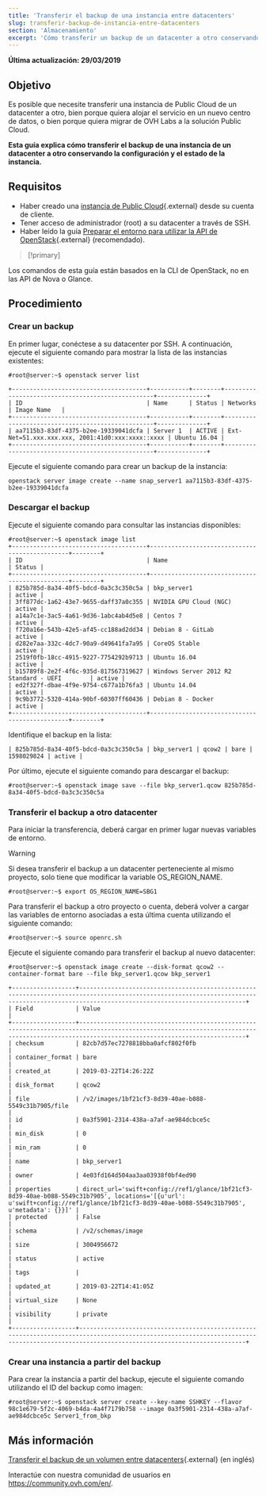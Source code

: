 ```yaml
---
title: 'Transferir el backup de una instancia entre datacenters'
slug: transferir-backup-de-instancia-entre-datacenters
section: 'Almacenamiento'
excerpt: 'Cómo transferir un backup de un datacenter a otro conservando la configuración y el estado de la instancia'
---
```


**Última actualización: 29/03/2019**

## Objetivo

Es posible que necesite transferir una instancia de Public Cloud de un datacenter a otro, bien porque quiera alojar el servicio en un nuevo centro de datos, o bien porque quiera migrar de OVH Labs a la solución Public Cloud.

**Esta guía explica cómo transferir el backup de una instancia de un datacenter a otro conservando la configuración y el estado de la instancia.**


## Requisitos

* Haber creado una [instancia de Public Cloud](https://www.ovhcloud.com/es-es/public-cloud/){.external} desde su cuenta de cliente.
* Tener acceso de administrador (root) a su datacenter a través de SSH.
* Haber leído la guía [Preparar el entorno para utilizar la API de OpenStack](https://docs.ovh.com/es/public-cloud/prepare_the_environment_for_using_the_openstack_api/){.external} (recomendado).

> [!primary]
>
Los comandos de esta guía están basados en la CLI de OpenStack, no en las API de Nova o Glance.
>

## Procedimiento

### Crear un backup

En primer lugar, conéctese a su datacenter por SSH. A continuación, ejecute el siguiente comando para mostrar la lista de las instancias existentes:

```
#root@server:~$ openstack server list

+--------------------------------------+-----------+--------+--------------------------------------------------+--------------+
| ID                                   | Name      | Status | Networks                                         | Image Name   |
+--------------------------------------+-----------+--------+--------------------------------------------------+--------------+
| aa7115b3-83df-4375-b2ee-19339041dcfa | Server 1  | ACTIVE | Ext-Net=51.xxx.xxx.xxx, 2001:41d0:xxx:xxxx::xxxx | Ubuntu 16.04 |
+--------------------------------------+-----------+--------+--------------------------------------------------+--------------+
```


Ejecute el siguiente comando para crear un backup de la instancia:

```
openstack server image create --name snap_server1 aa7115b3-83df-4375-b2ee-19339041dcfa
```

### Descargar el backup

Ejecute el siguiente comando para consultar las instancias disponibles:

```
#root@server:~$ openstack image list
+--------------------------------------+-----------------------------------------------+--------+
| ID                                   | Name                                          | Status |
+--------------------------------------+-----------------------------------------------+--------+
| 825b785d-8a34-40f5-bdcd-0a3c3c350c5a | bkp_server1                                   | active |
| 3ff877dc-1a62-43e7-9655-daff37a0c355 | NVIDIA GPU Cloud (NGC)                        | active |
| a14a7c1e-3ac5-4a61-9d36-1abc4ab4d5e8 | Centos 7                                      | active |
| f720a16e-543b-42e5-af45-cc188ad2dd34 | Debian 8 - GitLab                             | active |
| d282e7aa-332c-4dc7-90a9-d49641fa7a95 | CoreOS Stable                                 | active |
| 2519f0fb-18cc-4915-9227-7754292b9713 | Ubuntu 16.04                                  | active |
| b15789f8-2e2f-4f6c-935d-817567319627 | Windows Server 2012 R2 Standard - UEFI        | active |
| ed2f327f-dbae-4f9e-9754-c677a1b76fa3 | Ubuntu 14.04                                  | active |
| 9c9b3772-5320-414a-90bf-60307ff60436 | Debian 8 - Docker                             | active |
+--------------------------------------+-----------------------------------------------+--------+
```

Identifique el backup en la lista:

```
| 825b785d-8a34-40f5-bdcd-0a3c3c350c5a | bkp_server1 | qcow2 | bare | 1598029824 | active |
```

Por último, ejecute el siguiente comando para descargar el backup:

```
#root@server:~$ openstack image save --file bkp_server1.qcow 825b785d-8a34-40f5-bdcd-0a3c3c350c5a
```

### Transferir el backup a otro datacenter

Para iniciar la transferencia, deberá cargar en primer lugar nuevas variables de entorno.

> [!warning]
>
> Si desea transferir el backup a un datacenter perteneciente al mismo proyecto, solo tiene que modificar la variable OS_REGION_NAME.
>

```
#root@server:~$ export OS_REGION_NAME=SBG1
```

Para transferir el backup a otro proyecto o cuenta, deberá volver a cargar las variables de entorno asociadas a esta última cuenta utilizando el siguiente comando:

```
#root@server:~$ source openrc.sh
```

Ejecute el siguiente comando para transferir el backup al nuevo datacenter:

```
#root@server:~$ openstack image create --disk-format qcow2 --container-format bare --file bkp_server1.qcow bkp_server1

+------------------+-------------------------------------------------------------------------------------------------------------------------------------------------------------------------------------------+
| Field            | Value                                                                                                                                                                                     |
+------------------+-------------------------------------------------------------------------------------------------------------------------------------------------------------------------------------------+
| checksum         | 82cb7d57ec7278818bba0afcf802f0fb                                                                                                                                                          |
| container_format | bare                                                                                                                                                                                      |
| created_at       | 2019-03-22T14:26:22Z                                                                                                                                                                      |
| disk_format      | qcow2                                                                                                                                                                                     |
| file             | /v2/images/1bf21cf3-8d39-40ae-b088-5549c31b7905/file                                                                                                                                      |
| id               | 0a3f5901-2314-438a-a7af-ae984dcbce5c                                                                                                                                                    |
| min_disk         | 0                                                                                                                                                                                         |
| min_ram          | 0                                                                                                                                                                                         |
| name             | bkp_server1                                                                                                                                                                             |
| owner            | 4e03fd164d504aa3aa03938f0bf4ed90                                                                                                                                                          |
| properties       | direct_url='swift+config://ref1/glance/1bf21cf3-8d39-40ae-b088-5549c31b7905', locations='[{u'url': u'swift+config://ref1/glance/1bf21cf3-8d39-40ae-b088-5549c31b7905', u'metadata': {}}]' |
| protected        | False                                                                                                                                                                                     |
| schema           | /v2/schemas/image                                                                                                                                                                         |
| size             | 3004956672                                                                                                                                                                                |
| status           | active                                                                                                                                                                                    |
| tags             |                                                                                                                                                                                           |
| updated_at       | 2019-03-22T14:41:05Z                                                                                                                                                                      |
| virtual_size     | None                                                                                                                                                                                      |
| visibility       | private                                                                                                                                                                                   |
+------------------+-------------------------------------------------------------------------------------------------------------------------------------------------------------------------------------------+
```

### Crear una instancia a partir del backup

Para crear la instancia a partir del backup, ejecute el siguiente comando utilizando el ID del backup como imagen:

```
#root@server:~$ openstack server create --key-name SSHKEY --flavor 98c1e679-5f2c-4069-b4da-4a4f7179b758 --image 0a3f5901-2314-438a-a7af-ae984dcbce5c Server1_from_bkp
```

## Más información

[Transferir el backup de un volumen entre datacenters](https://docs.ovh.com/gb/en/public-cloud/transfer_volume_backup_from_one_datacentre_to_another/){.external} (en inglés)

Interactúe con nuestra comunidad de usuarios en <https://community.ovh.com/en/>.
